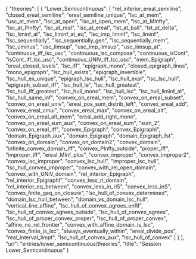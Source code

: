 {
    "theories": [
        {
            "Lower_Semicontinuous": [
                "rel_interior_ereal_semiline",
                "closed_ereal_semiline",
                "ereal_semiline_unique",
                "lsc_at_mem",
                "usc_at_mem",
                "lsc_at_open",
                "lsc_at_open_mem",
                "lsc_at_MInfty",
                "lsc_at_PInfty",
                "lsc_at_real",
                "lsc_at_ereal",
                "lst_at_ball",
                "lst_at_delta",
                "lsc_liminf_at",
                "lsc_liminf_at_eq",
                "lsc_imp_liminf",
                "lsc_liminf",
                "lsc_sequentially",
                "lsc_sequentially_gen",
                "lsc_sequentially_mem",
                "lsc_uminus",
                "usc_limsup",
                "usc_imp_limsup",
                "usc_limsup_at",
                "continuous_iff_lsc_usc",
                "continuous_lsc_compose",
                "continuous_isCont",
                "isCont_iff_lsc_usc",
                "continuous_UNIV_iff_lsc_usc",
                "mem_Epigraph",
                "ereal_closed_levels",
                "lsc_iff",
                "epigraph_mono",
                "closed_epigraph_lines",
                "mono_epigraph",
                "lsc_hull_exists",
                "epigraph_invertible",
                "lsc_hull_ex_unique",
                "epigraph_lsc_hull",
                "lsc_hull_expl",
                "lsc_lsc_hull",
                "epigraph_subset_iff",
                "lsc_hull_le",
                "lsc_hull_greatest",
                "lsc_hull_iff_greatest",
                "lsc_hull_mono",
                "lsc_hull_lsc",
                "lsc_hull_liminf_at",
                "lsc_hull_same_inf",
                "convex_on_ereal_mem",
                "convex_on_ereal_subset",
                "convex_on_ereal_univ",
                "ereal_pos_sum_distrib_left",
                "convex_ereal_add",
                "convex_ereal_cmul",
                "convex_ereal_max",
                "convex_on_ereal_alt",
                "convex_on_ereal_alt_mem",
                "ereal_add_right_mono",
                "convex_on_ereal_sum_aux",
                "convex_on_ereal_sum",
                "sum_2",
                "convex_on_ereal_iff",
                "convex_Epigraph",
                "convex_EpigraphI",
                "domain_Epigraph_aux",
                "domain_Epigraph",
                "domain_Epigraph_fst",
                "convex_on_domain",
                "convex_on_domain2",
                "convex_domain",
                "infinite_convex_domain_iff",
                "convex_PInfty_outside",
                "proper_iff",
                "improper_iff",
                "ereal_MInf_plus",
                "convex_improper",
                "convex_improper2",
                "convex_lsc_improper",
                "convex_lsc_hull",
                "improper_lsc_hull",
                "lsc_hull_convex_improper",
                "convex_with_rel_open_domain",
                "convex_with_UNIV_domain",
                "rel_interior_Epigraph",
                "rel_interior_EpigraphI",
                "convex_less_ri_domain",
                "rel_interior_eq_between",
                "convex_less_in_riS",
                "convex_less_inS",
                "convex_finite_geq_on_closure",
                "lsc_hull_of_convex_determined",
                "domain_lsc_hull_between",
                "domain_vs_domain_lsc_hull",
                "vertical_line_affine",
                "lsc_hull_of_convex_agrees_onRI",
                "lsc_hull_of_convex_agrees_outside",
                "lsc_hull_of_convex_agrees",
                "lsc_hull_of_proper_convex_proper",
                "lsc_hull_of_proper_convex",
                "affine_no_rel_frontier",
                "convex_with_affine_domain_is_lsc",
                "convex_finite_is_lsc",
                "always_eventually_within",
                "ereal_divide_pos",
                "real_interval_limpt",
                "lsc_hull_of_convex_aux",
                "lsc_hull_of_convex"
            ]
        }
    ],
    "url": "entries/lower_semicontinuous/theories",
    "title": "Session Lower_Semicontinuous"
}